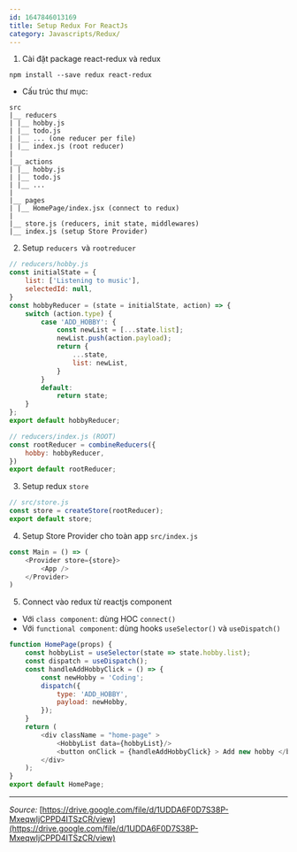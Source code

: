 ```yaml
---
id: 1647846013169
title: Setup Redux For ReactJs
category: Javascripts/Redux/
---
```


1. Cài đặt package react-redux và redux

```
npm install --save redux react-redux
```
* Cấu trúc thư mục:

```
src
|__ reducers
| |__ hobby.js
| |__ todo.js
| |__ ... (one reducer per file)
| |__ index.js (root reducer)
|
|__ actions
| |__ hobby.js
| |__ todo.js
| |__ ...
|
|__ pages
| |__ HomePage/index.jsx (connect to redux)
|
|__ store.js (reducers, init state, middlewares)
|__ index.js (setup Store Provider)
```
2. Setup `reducers `và `rootreducer`

```js
// reducers/hobby.js
const initialState = {
    list: ['Listening to music'],
    selectedId: null,
}
const hobbyReducer = (state = initialState, action) => {
    switch (action.type) {
        case 'ADD_HOBBY': {
            const newList = [...state.list];
            newList.push(action.payload);
            return {
                ...state,
                list: newList,
            }
        }
        default:
            return state;
    }
};
export default hobbyReducer;
```

```js
// reducers/index.js (ROOT)
const rootReducer = combineReducers({
    hobby: hobbyReducer,
})
export default rootReducer;
```
3. Setup redux `store`

```js
// src/store.js
const store = createStore(rootReducer);
export default store;
```
4. Setup Store Provider cho toàn app `src/index.js`

```js
const Main = () => (
    <Provider store={store}>
        <App />
    </Provider>
)
```
5. Connect vào redux từ reactjs component
* Với `class component`: dùng HOC `connect()`
* Với `functional component`: dùng hooks `useSelector()` và `useDispatch()`

```js
function HomePage(props) {
    const hobbyList = useSelector(state => state.hobby.list);
    const dispatch = useDispatch();
    const handleAddHobbyClick = () => {
        const newHobby = 'Coding';
        dispatch({
            type: 'ADD_HOBBY',
            payload: newHobby,
        });
    }
    return ( 
        <div className = "home-page" >
            <HobbyList data={hobbyList}/>
            <button onClick = {handleAddHobbyClick} > Add new hobby </button>
        </div>
    );
}
export default HomePage;
```
---

*Source:* [https://drive.google.com/file/d/1UDDA6F0D7S38P-MxeqwIjCPPD4ITSzCR/view](https://drive.google.com/file/d/1UDDA6F0D7S38P-MxeqwIjCPPD4ITSzCR/view)
